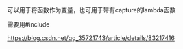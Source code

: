 可以用于将函数作为变量，也可用于带有capture的lambda函数

需要用#include<functional>

https://blog.csdn.net/qq_35721743/article/details/83217416
